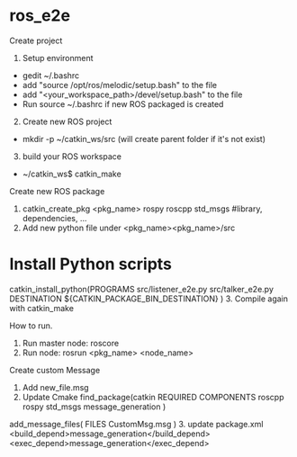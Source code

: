 # ros_e2e

Create project
1. Setup environment
  - gedit ~/.bashrc
  - add "source /opt/ros/melodic/setup.bash" to the file
  - add "<your_workspace_path>/devel/setup.bash" to the file
  - Run source ~/.bashrc if new ROS packaged is created
2. Create new ROS project
  - mkdir -p ~/catkin_ws/src (will create parent folder if it's not exist)
3. build your ROS workspace
  - ~/catkin_ws$ catkin_make

Create new ROS package
1. catkin_create_pkg <pkg_name> rospy roscpp std_msgs #library, dependencies, ...
2. Add new python file under <pkg_name><pkg_name>/src
  # Install Python scripts
  catkin_install_python(PROGRAMS
    src/listener_e2e.py
    src/talker_e2e.py
    DESTINATION ${CATKIN_PACKAGE_BIN_DESTINATION}
  )
3. Compile again with catkin_make

How to run.
1. Run master node: roscore
2. Run node: rosrun <pkg_name> <node_name>

Create custom Message
1. Add new_file.msg
2. Update Cmake
  find_package(catkin REQUIRED COMPONENTS
    roscpp
    rospy
    std_msgs
    message_generation
  )

  add_message_files(
    FILES
    CustomMsg.msg
  )
3. update package.xml
    <build_depend>message_generation</build_depend>
    <exec_depend>message_generation</exec_depend>





